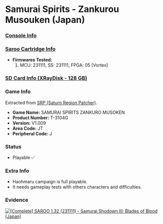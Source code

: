 # Samurai Spirits - Zankurou Musouken (Japan)

### [Console Info](../../../../Info/Consoles/VA13/README.md)

### [Saroo Cartridge Info](../../../../Info/Cartridges/RetroGameParadiseStore/1.32F/README.md)

- <b>Firmwares Tested:</b>
  1. MCU: 231111, SS: 231111, FPGA: 05 [Vortex]

### [SD Card Info (XRayDisk - 128 GB)](../../../../Info/SdCards/XRayDisk/128GB/README.md)

### Game Info

Extracted from [SRP (Saturn Region Patcher)](https://segaxtreme.net/resources/saturn-region-patcher.81/download).

- <b>Game Name:</b> SAMURAI SPIRITS ZANKURO MUSOKEN
- <b>Product Number:</b> T-3104G
- <b>Version:</b> V1.009
- <b>Area Code:</b> JT
- <b>Peripheral Code:</b> J

### Status

- Playable :white_check_mark:

### Extra Info

- Haohmaru campaign is full playable.
- It needs gameplay tests with others characters and difficulties.

### Evidence

[![[Complete] SAROO 1.32 (231111) - Samurai Shodown III: Blades of Blood (Japan)](https://img.youtube.com/vi/pADsVv96nFE/0.jpg)](https://www.youtube.com/watch?v=pADsVv96nFE)
